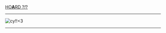 [HO**A**RD ?*!*?](https://rentry.co/angelstruck)

***

![cy!!<3](https://cdn.discordapp.com/attachments/852782813186490408/1106371944682622997/IMG_7653.gif)

***